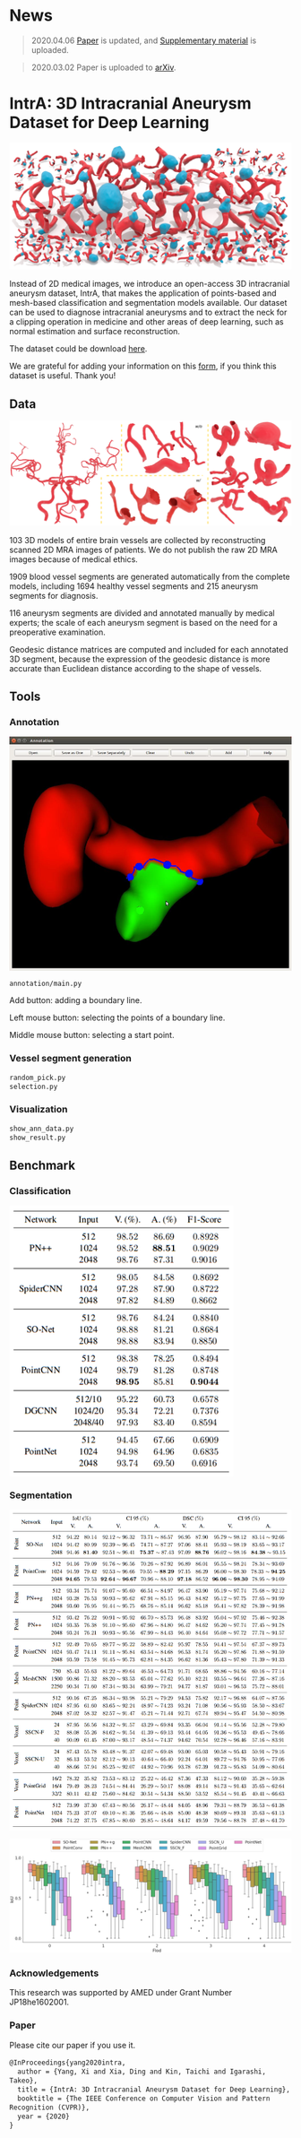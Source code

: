 # News

> 2020.04.06 [Paper](https://arxiv.org/abs/2003.02920) is updated, and [Supplementary material](paper/supp.pdf  " ") is uploaded.

> 2020.03.02 Paper is uploaded to [arXiv](https://arxiv.org/abs/2003.02920).


# IntrA: 3D Intracranial Aneurysm Dataset for Deep Learning

![](images/paperfinal.jpg)

Instead of 2D medical images, we introduce an open-access 3D intracranial aneurysm dataset, IntrA, that makes the application of points-based and mesh-based classification and segmentation models available. Our dataset can be used to diagnose intracranial aneurysms and to extract the neck for a clipping operation in medicine and other areas of deep learning, such as normal estimation and surface reconstruction. 

The dataset could be download [here](https://drive.google.com/drive/folders/1yjLdofRRqyklgwFOC0K4r7ee1LPKstPh?usp=sharing).

We are grateful for adding your information on this [form](https://forms.gle/rvMRsQ8t8Z6J8rdq8), if you think this dataset is useful.
Thank you!

## Data

![](images/types.png)

103 3D models of entire brain vessels are collected by reconstructing scanned 2D MRA images of patients. We do not publish the raw 2D MRA images because of medical ethics. 

1909 blood vessel segments are generated automatically from the complete models, including 1694 healthy vessel segments and 215 aneurysm segments for diagnosis. 

116 aneurysm segments are divided and annotated manually by medical experts; the scale of each aneurysm segment is based on the need for a preoperative examination. 

Geodesic distance matrices are computed and included for each annotated 3D segment, because the expression of the geodesic distance is more accurate than Euclidean distance according to the shape of vessels. 

## Tools

### Annotation

<img src="images/ann_tool.jpg" alt="ann_tool" align="middle" width="600"/>

```
annotation/main.py
```

Add button: adding a boundary line.

Left mouse button: selecting the points of a boundary line.

Middle mouse button: selecting a start point.

### Vessel segment generation

```
random_pick.py
selection.py
```

### Visualization

```
show_ann_data.py
show_result.py
```

## Benchmark

### Classification

<img src="images/cls-re.png" alt="ann_tool" align="middle" width="400"/>

### Segmentation

<img src="images/seg-re.png" alt="ann_tool" align="middle" width="800"/>

![](images/seg-results.png)

### Acknowledgements

This research was supported by AMED under Grant Number JP18he1602001.

### Paper

Please cite our paper if you use it.

```
@InProceedings{yang2020intra,
  author = {Yang, Xi and Xia, Ding and Kin, Taichi and Igarashi, Takeo},
  title = {IntrA: 3D Intracranial Aneurysm Dataset for Deep Learning},
  booktitle = {The IEEE Conference on Computer Vision and Pattern Recognition (CVPR)},
  year = {2020}
}
```
